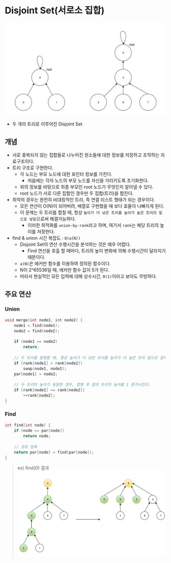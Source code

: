 # Disjoint Set(서로소 집합)
![](imgs/1.PNG)<br>
- 두 개의 트리로 이루어진 Disjoint Set

## 개념
- 서로 중복되지 않는 집합들로 나누어진 원소들에 대한 정보를 저장하고 조작하는 자료구조이다.
- 트리 구조로 구현한다.
	- 각 노드는 부모 노드에 대한 포인터 정보를 가진다.
		- 처음에는 각자 노드의 부모 노드를 자신을 가리키도록 초기화한다.
	- 위의 정보를 바탕으로 최종 부모인 root 노드가 무엇인지 알아낼 수 있다.
	- root 노드가 서로 다른 집합인 경우만 두 집합(트리)을 합친다.
- 최악의 경우는 완전히 비대칭적인 트리, 즉 연결 리스트 형태가 되는 경우이다.
	- 모든 연산이 O(N)이 되어버려, 배열로 구현했을 때 보다 효율이 나빠지게 된다.
	- 이 문제는 두 트리를 합칠 때, 항상 `높이가 더 낮은 트리를 높이가 높은 트리의 밑으로 넣음`으로써 해결가능하다.
		- 이러한 최적화를 `union-by-rank`라고 하며, 여기서 `rank`는 해당 트리의 높이를 저장한다.
- find & union 시간 복잡도 : `O(a(N))`
	- Disjoint Set의 연산 수행시간을 분석하는 것은 매우 어렵다.
		- Find 연산을 호출 할 때마다, 트리의 높이 변화에 의해 수행시간이 달라지기 때문이다.
	- `a(N)`은 에커만 함수를 이용하여 정의된 함수이다.
	- N이 2^65536일 때, 에커만 함수 값이 5가 된다.
	- 따라서 현실적인 모든 입력에 대해 상수시간, `O(1)`이라고 보아도 무방하다.

## 주요 연산
### Union
```c++
void merge(int node1, int node2) {
	node1 = find(node1);
	node2 = find(node2);

	if (node1 == node2)
		return;

	// 두 트리를 합병할 때, 항상 높이가 더 낮은 트리를 높이가 더 높은 트리 밑으로 집어넣는다.
	if (rank[node1] > rank[node2])
		swap(node1, node2);
	par[node1] = node2;

	// 두 트리의 높이가 동일한 경우, 합병 후 결과 트리의 높이를 1 증가시킨다.
	if (rank[node1] == rank[node2])
		++rank[node2];
}
```
### Find
```c++
int find(int node) {
	if (node == par[node])
		return node;

	// 경로 압축
	return par[node] = find(par[node]);
}
```
> ex) find(0) 결과<br>
![](imgs/2.PNG)